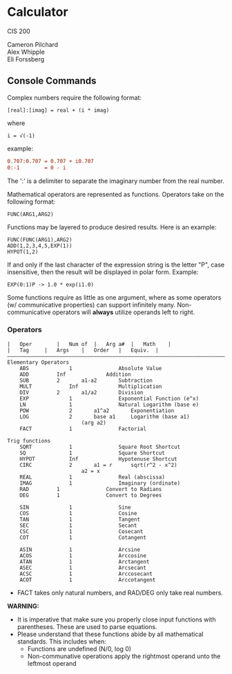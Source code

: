 # Calculator

CIS 200

Cameron Pilchard<br/>
Alex Whipple<br/>
Eli Forssberg<br/>

## Console Commands
Complex numbers require the following format:
```
[real]:[imag] = real + (i * imag)
```
where 
```
i = √(-1)
```
example:
```diff
0.707:0.707	= 0.707 + i0.707
0:-1		= 0 - i
```
The ':' is a delimiter to separate the imaginary number from the real number.

Mathematical operators are represented as functions.
Operators take on the following format:
```
FUNC(ARG1,ARG2)
```
Functions may be layered to produce desired results.
Here is an example:
```
FUNC(FUNC(ARG1),ARG2)
ADD(1,2,3,4,5,EXP(1))
HYPOT(1,2)

```
If and only if the last character of the expression string is the letter "P", case insensitive, then the result will be displayed in polar form.
Example:
```
EXP(0:1)P -> 1.0 * exp(i1.0)
```
Some functions require as little as one argument, where as some operators (w/ communicative properties) can support infinitely many.
Non-communicative operators will **always** utilize operands left to right.

### Operators
```
|	Oper		|	Num of	|	Arg a#	|	Math	|
|	Tag		|	Args	|	Order	|	Equiv.	|
—————————————————————————————————————————————————————————————————————————
Elementary Operators
	ABS     		1				Absolute Value
	ADD			Inf				Addition
	SUB			2		a1-a2		Subtraction
	MULT			Inf				Multiplication
	DIV			2		a1/a2		Division
 	EXP     		1				Exponential Function (e^x)
	LN       		1				Natural Logarithm (base e)
	POW      		2		a1^a2		Exponentiation
	LOG      		2		base a1		Logarithm (base a1)
						(arg a2)
	FACT			1				Factorial

Trig functions
	SQRT     		1				Square Root Shortcut
	SQ      		1				Square Shortcut
	HYPOT			Inf				Hypotenuse Shortcut
	CIRC			2		a1 = r		sqrt(r^2 - x^2)
						a2 = x
	REAL			1				Real (abscissa)
	IMAG			1				Imaginary (ordinate)
	RAD			1				Convert to Radians
	DEG			1				Convert to Degrees
	
	SIN     		1				Sine
	COS     		1				Cosine
	TAN     		1				Tangent
	SEC     		1				Secant
	CSC     		1				Cosecant
	COT     		1				Cotangent

	ASIN     		1				Arcsine
	ACOS     		1				Arccosine
	ATAN     		1				Arctangent
	ASEC     		1				Arcsecant
	ACSC     		1				Arccosecant
	ACOT     		1				Arccotangent
```
* FACT takes only natural numbers, and RAD/DEG only take real numbers.

**WARNING:**
- It is imperative that make sure you properly close input functions with parentheses. These are used to parse equations.
- Please understand that these functions abide by all mathematical standards. This includes when:
	- Functions are undefined (N/0, log 0)
	- Non-communative operations apply the rightmost operand unto the leftmost operand

